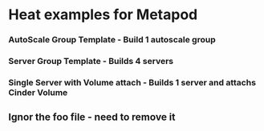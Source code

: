 # Heat examples for Metapod

<h3> AutoScale Group Template - Build 1 autoscale group 
<h3> Server Group Template - Builds 4 servers 
<h3> Single Server with Volume attach - Builds 1 server and attachs Cinder Volume <cr>
<h3> Ignor the foo file - need to remove it
